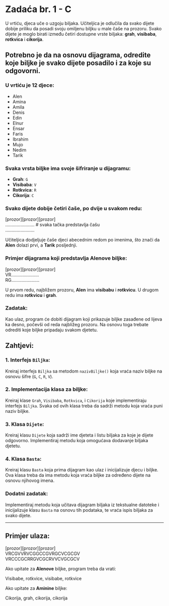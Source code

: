 # Zadaća br. 1 - C

U vrtiću, djeca uče o uzgoju biljaka. Učiteljica je odlučila da svako dijete dobije priliku da posadi svoju omiljenu biljku u male čaše na prozoru. Svako dijete je moglo birati između četiri dostupne vrste biljaka: **grah**, **visibaba**, **rotkvica** i **cikorija**.

## Potrebno je da na osnovu dijagrama, odredite koje biljke je svako dijete posadilo i za koje su odgovorni.

### U vrtiću je 12 djece:
- Alen
- Amina
- Amila
- Denis
- Edin
- Elnur
- Ensar
- Faris
- Ibrahim
- Mujo
- Nedim
- Tarik

### Svaka vrsta biljke ima svoje šifriranje u dijagramu:
- **Grah**: `G`
- **Visibaba**: `V`
- **Rotkvica**: `R`
- **Cikorija**: `C`

### Svako dijete dobije četiri čaše, po dvije u svakom redu:

[prozor][prozor][prozor]<br>
....................... # svaka tačka predstavlja čašu <br>
.......................<br>


Učiteljica dodjeljuje čaše djeci abecednim redom po imenima, što znači da **Alen** dolazi prvi, a **Tarik** posljednji.

### Primjer dijagrama koji predstavlja Alenove biljke:

[prozor][prozor][prozor]<br>
VR......................<br>
RG......................<br>


U prvom redu, najbližem prozoru, **Alen** ima **visibabu** i **rotkvicu**. U drugom redu ima **rotkvicu** i **grah**.

### Zadatak:

Kao ulaz, program će dobiti dijagram koji prikazuje biljke zasađene od lijeva ka desno, počevši od reda najbližeg prozoru. Na osnovu toga trebate odrediti koje biljke pripadaju svakom djetetu.

## Zahtjevi:

### 1. **Interfejs `Biljka`**:
Kreiraj interfejs `Biljka` sa metodom `nazivBiljke()` koja vraća naziv biljke na osnovu šifre (`G`, `C`, `R`, `V`).

### 2. **Implementacija klasa za biljke**:
Kreiraj klase `Grah`, `Visibaba`, `Rotkvica`, i `Cikorija` koje implementiraju interfejs `Biljka`. Svaka od ovih klasa treba da sadrži metodu koja vraća puni naziv biljke.

### 3. **Klasa `Dijete`**:
Kreiraj klasu `Dijete` koja sadrži ime djeteta i listu biljaka za koje je dijete odgovorno. Implementiraj metodu koja omogućava dodavanje biljaka djetetu.

### 4. **Klasa `Basta`**:
Kreiraj klasu `Basta` koja prima dijagram kao ulaz i inicijalizuje djecu i biljke. Ova klasa treba da ima metodu koja vraća biljke za određeno dijete na osnovu njihovog imena.

### Dodatni zadatak:
Implementiraj metodu koja učitava dijagram biljaka iz tekstualne datoteke i inicijalizuje klasu `Basta` na osnovu tih podataka, te vraća ispis biljaka za svako dijete.

---

## Primjer ulaza:

[prozor][prozor][prozor]<br>
VRCGVVRVCGGCCGVRGCVCGCGV<br>
VRCCCGCRRGVCGCRVVCVGCGCV<br>

Ako upitate za **Alenove** biljke, program treba da vrati:

Visibabe, rotkvice, visibabe, rotkvice


Ako upitate za **Aminine** biljke:

Cikorija, grah, cikorija, cikorija